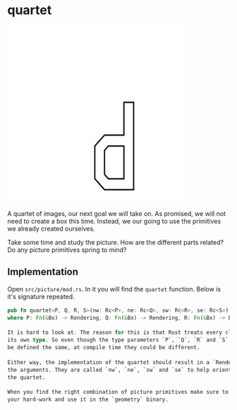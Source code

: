 # quartet
<img src="image/quartet_of_d.svg" alt="A quartet of transformed ds" width="400px" height="400px">

A quartet of images, our next goal we will take on. As promised, we will not
need to create a box this time. Instead, we our going to use the primitives we
already created ourselves.

Take some time and study the picture. How are the different parts related? Do
any picture primitives spring to mind?

## Implementation
Open `src/picture/mod.rs`. In it you will find the `quartet` function. Below is
it's signature repeated.

```rust
pub fn quartet<P, Q, R, S>(nw: Rc<P>, ne: Rc<Q>, sw: Rc<R>, se: Rc<S>) -> Rc<impl Fn(&Bx) -> Rendering>
where P: Fn(&Bx) -> Rendering, Q: Fn(&Bx) -> Rendering, R: Fn(&Bx) -> Rendering, S: Fn(&Bx) -> Rendering```

It is hard to look at. The reason for this is that Rust treats every closure as
its own type. So even though the type parameters `P`, `Q`, `R` and `S` seem to
be defined the same, at compile time they could be different.

Either way, the implementation of the quartet should result in a `Rendering` of
the arguments. They are called `nw`, `ne`, `sw` and `se` to help orient them in
the quartet.

When you find the right combination of picture primitives make sure to enjoy
your hard-work and use it in the `geometry` binary.
